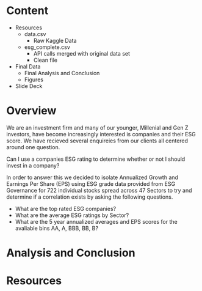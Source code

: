# Content
* Resources
  * data.csv
    * Raw Kaggle Data
  * esg_complete.csv
    * API calls merged with original data set
    * Clean file
* Final Data
  * Final Analysis and Conclusion
  * Figures 
* Slide Deck

# Overview
We are an investment firm and many of our younger, Millenial and Gen Z investors, have become increasingly interested is companies and their ESG score. We have recieved several enquireies from our clients all centered around one question. 

Can I use a companies ESG rating to determine whether or not I should invest in a company?

In order to answer this we decided to isolate Annualized Growth and Earnings Per Share (EPS) using ESG grade data provided from ESG Governance for 722 individual stocks spread across 47 Sectors to try and determine if a correlation exists by asking the following questions.

* What are the top rated ESG companies?
* What are the average ESG ratings by Sector?
* What are the 5 year annualized averages and EPS scores for the avaliable bins AA, A, BBB, BB, B?



# Analysis and Conclusion

# Resources
